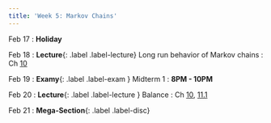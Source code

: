 ```yaml
---
title: 'Week 5: Markov Chains'
---
```


Feb 17
: **Holiday**

Feb 18
: **Lecture**{: .label .label-lecture} Long run behavior of Markov chains
    : Ch [10](http://prob140.org/textbook/content/Chapter_10/00_Markov_Chains.html)

Feb 19
: **Examy**{: .label .label-exam } Midterm 1
    : **8PM - 10PM**

Feb 20
: **Lecture**{: .label .label-lecture } Balance
    : Ch [10](http://prob140.org/textbook/content/Chapter_10/00_Markov_Chains.html), [11.1](http://prob140.org/textbook/content/Chapter_11/00_Markov_Chain_Monte_Carlo.html)

Feb 21
: **Mega-Section**{: .label .label-disc}
